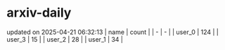 # arxiv-daily
updated on 2025-04-21 06:32:13
| name | count |
| - | - |
| user_0 | 124 |
| user_3 | 15 |
| user_2 | 28 |
| user_1 | 34 |
